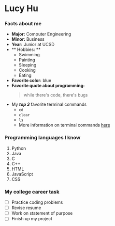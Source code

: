  # Lucy Hu

 ### Facts about me
-  **Major:** Computer Engineering 
-  **Minor:** Business
-  **Year:** Junior at UCSD
- ** Hobbies: ** 
  - Swimming
  - Painting 
  - Sleeping 
  - Cooking 
  - Eating 
- **Favorite color:** blue 
- **Favorite quote about programming:**
  > while there's code, there's bugs 
- My ***top 3*** favorite terminal commands 
  - `cd`
  - `clear`
  - `ls`
  - More information on terminal commands [here](https://www.techrepublic.com/article/16-terminal-commands-every-user-should-know/)
  
### Programming languages I know
1. Python
2. Java
3. C
4. C++
5. HTML
6. JavaScript
7. CSS

### My college career task
- [ ] Practice coding problems 
- [ ] Revise resume
- [ ] Work on statement of purpose 
- [ ] Finish up my project 
